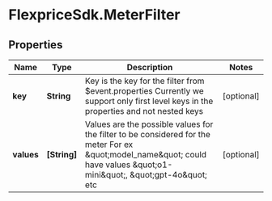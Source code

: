 # FlexpriceSdk.MeterFilter

## Properties

Name | Type | Description | Notes
------------ | ------------- | ------------- | -------------
**key** | **String** | Key is the key for the filter from $event.properties Currently we support only first level keys in the properties and not nested keys | [optional] 
**values** | **[String]** | Values are the possible values for the filter to be considered for the meter For ex \&quot;model_name\&quot; could have values \&quot;o1-mini\&quot;, \&quot;gpt-4o\&quot; etc | [optional] 


